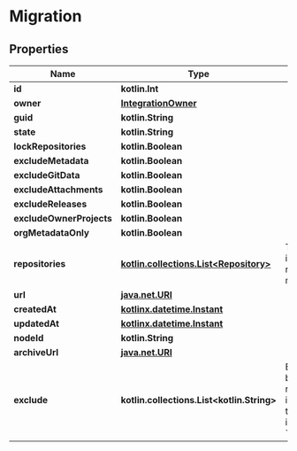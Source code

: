 
# Migration

## Properties
Name | Type | Description | Notes
------------ | ------------- | ------------- | -------------
**id** | **kotlin.Int** |  | 
**owner** | [**IntegrationOwner**](IntegrationOwner.md) |  | 
**guid** | **kotlin.String** |  | 
**state** | **kotlin.String** |  | 
**lockRepositories** | **kotlin.Boolean** |  | 
**excludeMetadata** | **kotlin.Boolean** |  | 
**excludeGitData** | **kotlin.Boolean** |  | 
**excludeAttachments** | **kotlin.Boolean** |  | 
**excludeReleases** | **kotlin.Boolean** |  | 
**excludeOwnerProjects** | **kotlin.Boolean** |  | 
**orgMetadataOnly** | **kotlin.Boolean** |  | 
**repositories** | [**kotlin.collections.List&lt;Repository&gt;**](Repository.md) | The repositories included in the migration. Only returned for export migrations. | 
**url** | [**java.net.URI**](java.net.URI.md) |  | 
**createdAt** | [**kotlinx.datetime.Instant**](kotlinx.datetime.Instant.md) |  | 
**updatedAt** | [**kotlinx.datetime.Instant**](kotlinx.datetime.Instant.md) |  | 
**nodeId** | **kotlin.String** |  | 
**archiveUrl** | [**java.net.URI**](java.net.URI.md) |  |  [optional]
**exclude** | **kotlin.collections.List&lt;kotlin.String&gt;** | Exclude related items from being returned in the response in order to improve performance of the request. The array can include any of: &#x60;\&quot;repositories\&quot;&#x60;. |  [optional]



